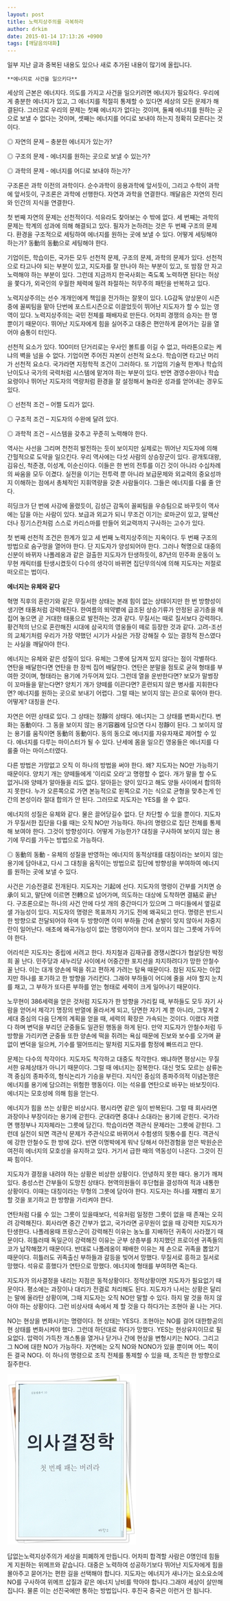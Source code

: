 ```yaml
---
layout: post
title: 노력지상주의를 극복하라
author: drkim
date: 2015-01-14 17:13:26 +0900
tags: [깨달음의대화]
---
```

 일부 지난 글과 중복된 내용도 있으나 새로 추가된 내용이 많기에 올립니다.

  


   
 

    **에너지로 사건을 일으키다**

  


세상의 근본은 에너지다. 의도를 가지고 사건을 일으키려면 에너지가 필요하다. 우리에게 충분한 에너지가 있고, 그 에너지를 적절히 통제할 수 있다면 세상의 모든 문제가 해결된다. 그러므로 우리의 문제는 첫째 에너지가 없다는 것이며, 둘째 에너지를 원하는 곳으로 보낼 수 없다는 것이며, 셋째는 에너지를 어디로 보내야 하는지 정확히 모른다는 것이다. 

  


◎ 자연의 문제 – 충분한 에너지가 있는가?  
      
◎ 구조의 문제 - 에너지를 원하는 곳으로 보낼 수 있는가?  
      
◎ 과학의 문제 - 에너지를 어디로 보내야 하는가? 

  


구조론은 과학 이전의 과학이다. 순수과학이 응용과학에 앞서듯이, 그리고 수학이 과학에 앞서듯이, 구조론은 과학에 선행한다. 자연과 과학을 연결한다. 깨달음은 자연의 진리와 인간의 지식을 연결한다. 

  


첫 번째 자연의 문제는 선천적이다. 석유라도 찾아보는 수 밖에 없다. 세 번째는 과학의 문제는 학계의 성과에 의해 해결되고 있다. 필자가 논하려는 것은 두 번째 구조의 문제다. 환경을 구조적으로 세팅하여 에너지를 원하는 곳에 보낼 수 있다. 어떻게 세팅해야 하는가? 동動의 동動으로 세팅해야 한다.

  


기업이든, 학습이든, 국가든 모두 선천적 문제, 구조의 문제, 과학의 문제가 있다. 선천적으로 타고나야 되는 부분이 있고, 지도자를 잘 만나야 하는 부분이 있고, 또 밤잠 안 자고 노력해야 하는 부분이 있다. 그런데 지금까지 한국사회는 죽도록 노력하면 된다는 허상을 쫓다가, 외국인의 우월한 체력에 밀려 좌절하는 허무주의 패턴을 반복하고 있다. 

  


노력지상주의는 선수 개개인에게 책임을 전가하는 잘못이 있다. LG감독 양상문이 시즌 중에 꼴찌팀을 맡아 단번에 포스트시즌으로 이끌었듯이 뛰어난 지도자가 할 수 있는 영역이 있다. 노력지상주의는 국민 전체를 패배자로 만든다. 어차피 경쟁의 승자는 한 명 뿐이기 때문이다. 뛰어난 지도자에게 힘을 실어주고 대중은 편안하게 묻어가는 길을 열어야 숨통이 터인다. 

  


선천적 요소가 있다. 100미터 단거리로는 우사인 볼트를 이길 수 없고, 마라톤으로는 케냐의 벽을 넘을 수 없다. 기업이면 주어진 자본이 선천적 요소다. 학습이면 타고난 머리가 선천적 요소다. 국가라면 지정학적 조건이 그러하다. 또 기업의 기술적 한계나 학습의 난이도나 국가의 국력처럼 시스템에 맡겨야 하는 부분이 있다. 반면 경영수완이나 학습요령이나 뛰어난 지도자의 역량처럼 환경을 잘 설정해서 놀라운 성과를 얻어내는 경우도 있다. 

  


◎ 선천적 조건 – 어쩔 도리가 없다.  
      
◎ 구조적 조건 – 지도자의 수완에 달려 있다.   
      
◎ 과학적 조건 – 시스템을 갖추고 꾸준히 노력해야 한다. 

  


역사는 사선을 그리며 천천히 발전하는 듯이 보이지만 실제로는 뛰어난 지도자에 의해 간헐적으로 도약을 일으킨다. 우리 역사에는 다섯 사람의 상승장군이 있다. 광개토대왕, 김유신, 척준경, 이성계, 이순신이다. 이들은 한 번의 전투를 이긴 것이 아니라 수십차례의 싸움을 모두 이겼다. 실전을 이기는 전투력 뿐 아니라 보급문제와 외교력의 중요성까지 이해하는 점에서 총체적인 지휘역량을 갖춘 사람들이다. 그들은 에너지를 다룰 줄 안다. 

  


히딩크가 단 번에 사강에 올렸듯이, 김성근 감독이 꼴찌팀을 우승팀으로 바꾸듯이 역사에는 답을 아는 사람이 있다. 보급과 외교가 되니 무조건 이기는 로마군이 있고, 알렉산더나 징기스칸처럼 스스로 카리스마를 만들어 외교력까지 구사하는 고수가 있다. 

  


첫 번째 선천적 조건은 한계가 있고 세 번째 노력지상주의는 지옥이다. 두 번째 구조의 방법으로 숨구멍을 열어야 한다. 단 지도자가 양성되어야 한다. 그러나 혁명으로 대중의 신분이 바뀌자 나폴레옹과 같은 걸출한 지도자가 탄생하듯이, 87년의 민주화 운동이 노무현 캐릭터를 탄생시켰듯이 다수의 생각이 바뀌면 집단무의식에 의해 지도자는 저절로 떠오르는 법이다. 

  


**에너지는 유체와 같다**

  


혁명 직후의 혼란기와 같은 무질서한 상태는 본래 힘이 없는 상태이지만 한 번 방향성이 생기면 태풍처럼 강력해진다. 한여름의 뙤약볕에 급조된 상승기류가 안정된 공기층을 헤집어 놓으면 곧 거대한 태풍으로 발전하는 것과 같다. 무질서는 때로 질서보다 강력하다. 황건적의 난으로 혼란해진 시대에 삼국지의 영웅들이 떼로 등장한 것과 같다. 고려-조선의 교체기처럼 우리가 가장 약했던 시기가 사실은 가장 강해질 수 있는 결정적 찬스였다는 사실을 깨달아야 한다. 

  


에너지는 유체와 같은 성질이 있다. 유체는 그릇에 담겨져 있지 않다는 점이 각별하다. 연탄을 배달한다면 연탄을 한 장씩 집어 배달한다. 연탄은 분말을 점토로 굳혀 형태를 부여한 것이며, 형태라는 용기에 가두어져 있다. 그런데 열을 운반한다면? 보모가 말썽장이 꼬마들을 맡는다면? 양치기 개가 양떼를 이끈다면? 훈련되지 않은 병사를 지휘한다면? 에너지를 원하는 곳으로 보내기 어렵다. 그럴 때는 보이지 않는 끈으로 묶어야 한다. 어떻게? 대칭을 쓴다. 

  


자연은 어떤 상태로 있다. 그 상태는 정靜의 상태다. 에너지는 그 상태를 변화시킨다. 변화는 동動이다. 그 동을 보이지 않는 용기容器에 담으면 다시 정靜이 된다. 그 보이지 않는 용기를 움직이면 동動의 동動이다. 동의 동으로 에너지를 자유자재로 제어할 수 있다. 에너지를 다루는 마이스터가 될 수 있다. 난세에 몸을 일으킨 영웅들은 에너지를 다룰줄 아는 마이스터였다. 

  


다른 방법은 가망없고 오직 이 하나의 방법을 써야 한다. 왜? 지도자는 NO만 가능하기 때문이다. 양치기 개는 양떼들에게 '이리로 오라'고 명령할 수 없다. 개가 말을 할 수도 없거니와 양떼가 알아들을 리도 없다. 알아듣는 양이 있다고 해도 양들 사이에서 합의하지 못한다. 누가 오른쪽으로 가면 본능적으로 왼쪽으로 가는 식으로 균형을 맞추는게 인간의 본성이라 절대 합의가 안 된다. 그러므로 지도자는 YES를 쓸 수 없다. 

  


에너지의 성질은 유체와 같다. 물은 끌어당길수 없다. 단 차단할 수 있을 뿐이다. 지도자가 무질서한 집단을 다룰 때는 오직 NO만 가능하다. 하나의 명령으로 집단 전체를 통제해 보여야 한다. 그것이 방향성이다. 어떻게 가능한가? 대칭을 구사하여 보이지 않는 용기에 무리를 가두는 방법으로 가능하다. 

  


◎ 동動의 동動 - 유체의 성질을 반영하는 에너지의 동적상태를 대칭이라는 보이지 않는 용기에 담아내고, 다시 그 대칭을 움직이는 방법으로 집단에 방향성을 부여하여 에너지를 원하는 곳에 보낼 수 있다. 

  


사건은 기승전결로 전개된다. 지도자는 기起에 선다. 지도자의 명령이 간부를 거치면 승承이 되고, 말단에 이르면 전轉으로 넘어가며, 의도하는 대상에 도착하면 결結로 끝난다. 구조론으로는 하나의 사건 안에 다섯 개의 중간마디가 있으며 그 마디들에서 옆길로 샐 가능성이 있다. 지도자의 명령은 목표까지 가기도 전에 왜곡되고 만다. 명령은 반드시 한 방향으로 전달되어야 하며 두 방향이면 이미 부하들 간에 손발이 맞지 않아서 자중지란이 일어난다. 애초에 왜곡가능성이 없는 명령이어야 한다. 보이지 않는 그릇에 가두어야 한다.

  


어리석은 지도자는 중립에 서려고 한다. 차지철과 김재규를 경쟁시켰다가 협살당한 박정희 꼴 난다. 민주당과 새누리당 사이에서 어중간한 포지션을 차지하려다가 망한 안철수 꼴 난다. 이는 대개 양손에 떡을 쥐고 편하게 가려는 탐욕 때문이다. 참된 지도자는 아깝지만 하나를 포기하고 한 방향을 가리킨다. 그래야 부하들이 어디에 줄을 서야 할지 눈치를 채고, 그 부하가 또다른 부하를 얻는 형태로 세력이 크게 일어나기 때문이다. 

  


노무현이 386세력을 얻은 것처럼 지도자가 한 방향을 가리킬 때, 부하들도 모두 자기 사람을 얻어서 제각기 명장의 반열에 올라서게 되고, 당면한 자기 계 뿐 아니라, 그렇게 2세대 중심의 다음 단계의 계획을 얻을 때, 세력의 확장은 가속되는 것이다. 이랬다 저랬다 하며 변덕을 부리던 군중들도 일관된 행동을 하게 된다. 만약 지도자가 안철수처럼 두 방향을 가리키면 군중들 또한 양손에 떡을 쥐려는 욕심 때문에 진보와 보수를 오가며 끝없이 변덕을 일으켜, 기수를 떨어뜨리는 말처럼 지도자를 함정에 빠뜨리고 만다. 

  


문제는 다수의 착각이다. 지도자도 착각하고 대중도 착각한다. 왜냐하면 평상시는 무질서한 유체상태가 아니기 때문이다. 그럴 때 에너지는 잠복한다. 대신 멋도 모르는 삼류논객 중심의 종파주의, 형식논리가 기승을 부린다. 지식인 중심의 종파주의적 이념논쟁은 에너지를 용기에 담으려는 위험한 행동이다. 이는 석유를 연탄으로 바꾸는 바보짓이다. 에너지는 모호성에 의해 힘을 얻는다. 

  


에너지가 힘을 쓰는 상황은 비상시다. 평시라면 같은 일이 반복된다. 그럴 때 회사라면 과장이나 부장이라는 용기에 갇힌다. 군대라면 중대나 소대라는 용기에 갇힌다. 국가라면 행정부나 지자체라는 그릇에 담긴다. 학습이라면 객관식 문제라는 그릇에 갇힌다. 그런데 실전이 되면 객관식 문제가 주관식으로 바뀌어서 수험생의 뒷통수를 친다. 객관식에 강한 안철수도 한 방에 갔다. 반면 이명박에게 워낙 당해서 야전경험을 얻은 박원순은 여전히 에너지의 모호성을 유지하고 있다. 거기서 급한 때의 역동성이 나온다. 그것이 진짜 힘이다. 

  


지도자가 결정을 내려야 하는 상황은 비상한 상황이다. 안녕하지 못한 때다. 용기가 깨져 있다. 충성스런 간부들이 도망친 상태다. 현역의원들이 후단협을 결성하여 적과 내통한 상황이다. 이때는 대칭이라는 무형의 그릇에 담아야 한다. 지도자는 하나를 재빨리 포기할 것을 포기하고 한 방향을 가리켜야 한다.

  


연탄처럼 다룰 수 있는 그릇이 있을때보다, 석유처럼 일정한 그릇이 없을 때 존재는 오히려 강력해진다. 회사라면 중간 간부가 없고, 국가라면 공무원이 없을 때 강력한 지도자가 탄생한다. 나폴레옹때 프랑스군이 강력해진 이유는 농노를 지배하던 귀족이 사라졌기 때문이다. 히틀러때 독일군이 강력해진 이유는 군부 상층부를 차지했던 프로이센 귀족들의 코가 납작해졌기 때문이다. 반대로 나폴레옹이 패배한 이유는 제 손으로 귀족을 뽑았기 때문이다. 히틀러도 귀족출신 부하들과 갈등을 빚어서 망했다. 무질서로 흥하고 질서로 망했다. 석유로 흥했다가 연탄으로 망했다. 에너지에 형태를 부여하면 죽는다.

  


지도자가 의사결정을 내리는 지점은 동적상황이다. 정적상황이면 지도자가 필요없기 때문이다. 평소에는 과장이나 대리가 전결로 처리해도 된다. 지도자가 나서는 상황은 달리는 말에 올라탄 상황이며, 그때 지도자는 오직 NO만 말할 수 있다. 하지 말 것을 하지 않아야 하는 상황이다. 그런 비상사태 속에서 제 할 것을 다 하다가는 조현아 꼴 나는 거다. 

  


NO는 현상을 변화시키는 명령이다. 현 상태는 YES다. 조현아는 NO를 걸어 대한항공의 현 상태를 변화시켜야 했다. 그런데 하던대로 하다가 망했다. YES는 현상유지이므로 필요없다. 압력이 가득찬 개스통을 열거나 닫거나 간에 현상을 변형시키는 NO다. 그리고 그 NO에 대한 NO가 가능하다. 자연에는 오직 NO와 NONO가 있을 뿐이며 어느 쪽이든 결국 NO다. 이 하나의 명령으로 조직 전체를 통제할 수 있을 때, 조직은 한 방향으로 질주한다. 

  



![](/files/attach/images/198/140/556/111.JPG) 

  


답없는노력지상주의가 세상을 피폐하게 만듭니다. 어차피 합격할 사람은 0명인데 힘들게 지원하는 위메프와 같습니다. 대중은 노력하여 성공하기보다 뛰어난 지도자에게 힘을 몰아주고 묻어가는 편한 길을 선택해야 합니다. 지도자는 에너지가 새나가는 요소요소에 NO를 구사하여 위메프 삽질과 같은 에너지 낭비를 막아야 합니다.그래야 세상이 살만해집니다. 물론 이는 선진국에만 통하는 방법입니다. 후진국 중국은 이런거 안 됩니다.